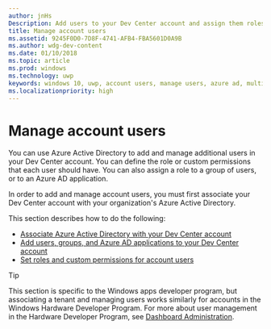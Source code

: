 ```yaml
---
author: jnHs
Description: Add users to your Dev Center account and assign them roles with specific permissions.
title: Manage account users
ms.assetid: 9245F0D0-7D8F-4741-AFB4-FBA5601D0A9B
ms.author: wdg-dev-content
ms.date: 01/10/2018
ms.topic: article
ms.prod: windows
ms.technology: uwp
keywords: windows 10, uwp, account users, manage users, azure ad, multi-user
ms.localizationpriority: high
---
```


# Manage account users

You can use Azure Active Directory to add and manage additional users in your Dev Center account. You can define the role or custom permissions that each user should have. You can also assign a role to a group of users, or to an Azure AD application.

In order to add and manage account users, you must first associate your Dev Center account with your organization's Azure Active Directory. 

This section describes how to do the following:

-   [Associate Azure Active Directory with your Dev Center account](associate-azure-ad-with-dev-center.md)
-   [Add users, groups, and Azure AD applications to your Dev Center account](add-users-groups-and-azure-ad-applications.md)
-   [Set roles and custom permissions for account users](set-custom-permissions-for-account-users.md)

> [!TIP]
> This section is specific to the Windows apps developer program, but associating a tenant and managing users works similarly for accounts in the Windows Hardware Developer Program. For more about user management in the Hardware Developer Program, see [Dashboard Administration](https://docs.microsoft.com/windows-hardware/drivers/dashboard/dashboard-administration).
